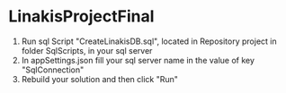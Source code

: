 # LinakisProjectFinal

1. Run sql Script "CreateLinakisDB.sql", located in Repository project in folder SqlScripts, in your sql server
2. In appSettings.json fill your sql server name in the value of key "SqlConnection" 
3. Rebuild your solution and then click "Run"
